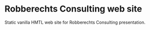 # Robberechts Consulting web site

Static vanilla HMTL web site for Robberechts Consulting presentation.


